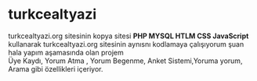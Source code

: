 # turkcealtyazi
turkcealtyazi.org sitesinin kopya sitesi
**PHP MYSQL HTLM CSS JavaScript** kullanarak turkcealtyazi.org sitesinin aynısnı kodlamaya çalışıyorum şuan hala yapım aşamasında olan projem<br>
Üye Kaydı, Yorum Atma , Yorum Begenme, Anket Sistemi,Yoruma yorum, Arama gibi özellikleri içeriyor.
